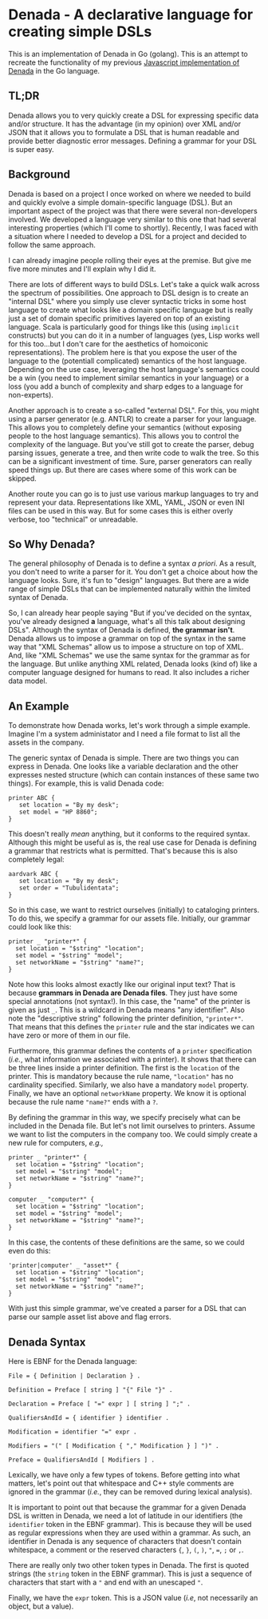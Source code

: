 # Denada - A declarative language for creating simple DSLs

This is an implementation of Denada in Go (golang).  This is an
attempt to recreate the functionality of my previous
[Javascript implementation of Denada](https://github.com/xogeny/denada-js)
in the Go language.

## TL;DR

Denada allows you to very quickly create a DSL for expressing specific
data and/or structure.  It has the advantage (in my opinion) over XML
and/or JSON that it allows you to formulate a DSL that is human
readable and provide better diagnostic error messages.  Defining a
grammar for your DSL is super easy.

## Background

Denada is based on a project I once worked on where we needed to build
and quickly evolve a simple domain-specific language (DSL).  But an
important aspect of the project was that there were several
non-developers involved.  We developed a language very similar to this
one that had several interesting properties (which I'll come to
shortly).  Recently, I was faced with a situation where I needed to
develop a DSL for a project and decided to follow the same approach.

I can already imagine people rolling their eyes at the premise.  But
give me five more minutes and I'll explain why I did it.

There are lots of different ways to build DSLs.  Let's take a quick
walk across the spectrum of possibilities.  One approach to DSL design
is to create an "internal DSL" where you simply use clever syntactic
tricks in some host language to create what looks like a domain
specific language but is really just a set of domain specific
primitives layered on top of an existing language.  Scala is
particularly good for things like this (using `implicit` constructs)
but you can do it in a number of languages (yes, Lisp works well for
this too...but I don't care for the aesthetics of homoiconic
representations).  The problem here is that you expose the user of the
language to the (potentiall complicated) semantics of the host
language.  Depending on the use case, leveraging the host language's
semantics could be a win (you need to implement similar semantics in
your language) or a loss (you add a bunch of complexity and sharp
edges to a language for non-experts).

Another approach is to create a so-called "external DSL".  For this,
you might using a parser generator (e.g. ANTLR) to create a parser for
your language.  This allows you to completely define your semantics
(without exposing people to the host language semantics).  This allows
you to control the complexity of the language.  But you've still got
to create the parser, debug parsing issues, generate a tree, and then
write code to walk the tree.  So this can be a significant investment
of time.  Sure, parser generators can really speed things up.  But
there are cases where some of this work can be skipped.

Another route you can go is to just use various markup languages to
try and represent your data.  Representations like XML, YAML, JSON or
even INI files can be used in this way.  But for some cases this is
either overly verbose, too "technical" or unreadable.

## So Why Denada?

The general philosophy of Denada is to define a syntax *a priori*.  As
a result, you don't need to write a parser for it.  You don't get a
choice about how the language looks.  Sure, it's fun to "design"
languages.  But there are a wide range of simple DSLs that can be
implemented naturally within the limited syntax of Denada.

So, I can already hear people saying "But if you've decided on the
syntax, you've already designed **a** language, what's all this talk
about designing DSLs".  Although the syntax of Denada is defined,
**the grammar isn't**.  Denada allows us to impose a grammar on top of
the syntax in the same way that "XML Schemas" allow us to impose a
structure on top of XML.  And, like "XML Schemas" we use the same
syntax for the grammar as for the language.  But unlike anything XML
related, Denada looks (kind of) like a computer language designed for
humans to read.  It also includes a richer data model.

## An Example

To demonstrate how Denada works, let's work through a simple example.
Imagine I'm a system administator and I need a file format to list all
the assets in the company.

The generic syntax of Denada is simple.  There are two things you can
express in Denada.  One looks like a variable declaration and the
other expresses nested structure (which can contain instances of these
same two things).  For example, this is valid Denada code:

```
printer ABC {
   set location = "By my desk";
   set model = "HP 8860";
}
```

This doesn't really *mean* anything, but it conforms to the required
syntax.  Although this might be useful as is, the real use case for
Denada is defining a grammar that restricts what is permitted.  That's
because this is also completely legal:

```
aardvark ABC {
   set location = "By my desk";
   set order = "Tubulidentata";
}
```

So in this case, we want to restrict ourselves (initially) to
cataloging printers.  To do this, we specify a grammar for our assets
file.  Initially, our grammar could look like this:

```
printer _ "printer*" {
  set location = "$string" "location";
  set model = "$string" "model";
  set networkName = "$string" "name?";
}
```

Note how this looks almost exactly like our original input text?  That
is because **grammars in Denada are Denada files**.  They just have
some special annotations (not syntax!).  In this case, the "name" of
the printer is given as just `_`.  This is a wildcard in Denada means
"any identifier".  Also note the "descriptive string" following the
printer definition, `"printer*"`.  That means that this defines the
`printer` rule and the star indicates we can have zero or more of them
in our file.

Furthermore, this grammar defines the contents of a `printer`
specification (*i.e.*, what information we associated with a printer).
It shows that there can be three lines inside a printer definition.
The first is the `location` of the printer.  This is mandatory because
the rule name, `"location"` has no cardinality specified.  Similarly,
we also have a mandatory `model` property.  Finally, we have an
optional `networkName` property.  We know it is optional because the
rule name `"name?"` ends with a `?`.

By defining the grammar in this way, we specify precisely what can be
included in the Denada file.  But let's not limit ourselves to
printers.  Assume we want to list the computers in the company too.
We could simply create a new rule for computers, *e.g.,*

```
printer _ "printer*" {
  set location = "$string" "location";
  set model = "$string" "model";
  set networkName = "$string" "name?";
}

computer _ "computer*" {
  set location = "$string" "location";
  set model = "$string" "model";
  set networkName = "$string" "name?";
}
```

In this case, the contents of these definitions are the same, so we
could even do this:

```
'printer|computer' _ "asset*" {
  set location = "$string" "location";
  set model = "$string" "model";
  set networkName = "$string" "name?";
}
```

With just this simple grammar, we've created a parser for a DSL that
can parse our sample asset list above and flag errors.

## Denada Syntax

Here is EBNF for the Denada language:

```
File = { Definition | Declaration } .

Definition = Preface [ string ] "{" File "}" .

Declaration = Preface [ "=" expr ] [ string ] ";" . 

QualifiersAndId = { identifier } identifier .

Modification = identifier "=" expr . 

Modifiers = "(" [ Modification { "," Modification } ] ")" .

Preface = QualifiersAndId [ Modifiers ] .
```

Lexically, we have only a few types of tokens.  Before getting into
what matters, let's point out that whitespace and C++ style comments
are ignored in the grammar (*i.e.*, they can be removed during lexical
analysis).

It is important to point out that because the grammar for a given
Denada DSL is written in Denada, we need a lot of latitude in our
identifiers (the ``identifier`` token in the EBNF grammar).  This is
because they will be used as regular expressions when they are used
within a grammar.  As such, an identifier in Denada is any sequence of
characters that doesn't contain whitespace, a comment or the reserved
characters ``{``, ``}``, ``(``, ``)``, ``"``, ``=``, ``;`` or ``,``.

There are really only two other token types in Denada.  The first is
quoted strings (the ``string`` token in the EBNF grammar).  This is
just a sequence of characters that start with a ``"`` and end with an
unescaped ``"``.

Finally, we have the ``expr`` token.  This is a JSON value (*i.e*, not
necessarily an object, but a value).

